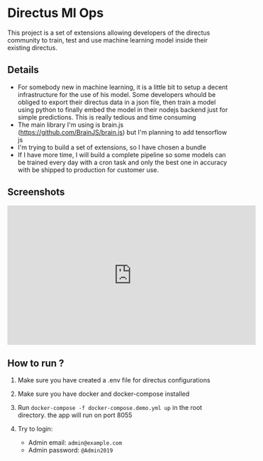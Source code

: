 <!-- Please replace anything appearing between curly brackets with your submission's value.  -->

# Directus Ml Ops

This project is a set of extensions allowing developers of the directus community to train, test and use machine learning model inside their existing directus.

## Details

- For somebody new in machine learning, it is a little bit to setup a decent infrastructure for the use of his model. Some developers whould be obliged to export their directus data in a json file, then train a model using python to finally embed the model in their nodejs backend just for simple predictions. This is really tedious and time consuming
- The main library I'm using is brain.js (https://github.com/BrainJS/brain.js) but I'm planning to add tensorflow js
- I'm trying to build a set of extensions, so I have chosen a bundle
- If I have more time, I will build a complete pipeline so some models can be trained every day with a cron task and only the best one in accuracy with be shipped to production for customer use.

## Screenshots

<iframe width="560" height="315" src="https://www.youtube.com/embed/cJoY7ABo4UA?si=ymqG44h0lMEdgDrV" title="YouTube video player" frameborder="0" allow="accelerometer; autoplay; clipboard-write; encrypted-media; gyroscope; picture-in-picture; web-share" allowfullscreen></iframe>

## How to run ?

1. Make sure you have created a .env file for directus configurations
2. Make sure you have docker and docker-compose installed
3. Run `docker-compose -f docker-compose.demo.yml up` in the root directory. the app will run on port 8055

4. Try to login:
    - Admin email: `admin@example.com` 
    - Admin password: `@Admin2019`